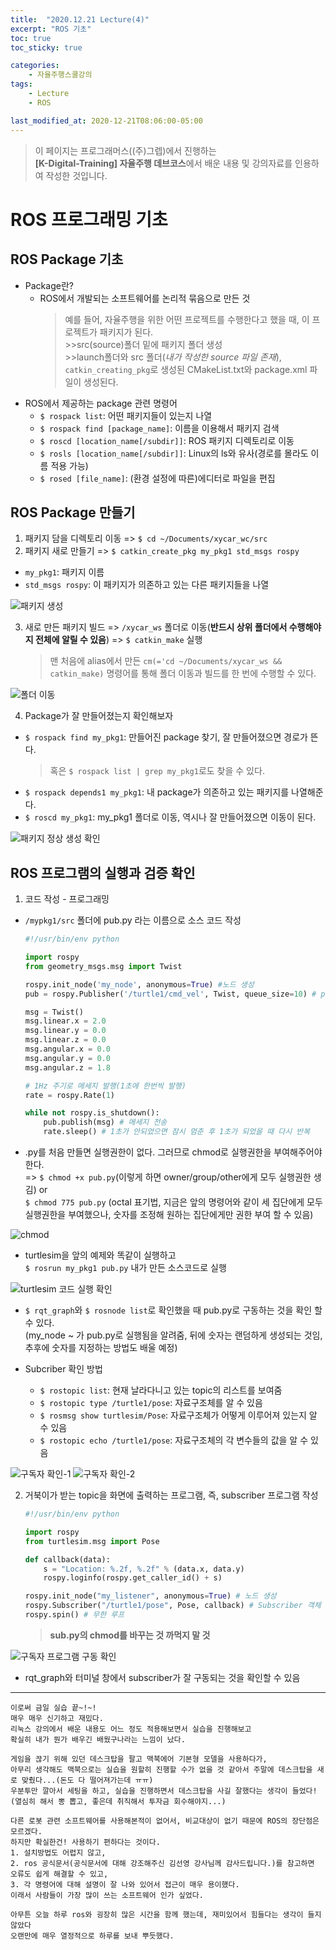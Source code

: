 ```yaml
---
title:  "2020.12.21 Lecture(4)"
excerpt: "ROS 기초"
toc: true
toc_sticky: true

categories:
    - 자율주행스쿨강의
tags:
    - Lecture
    - ROS

last_modified_at: 2020-12-21T08:06:00-05:00
---
```


>이 페이지는 프로그래머스((주)그렙)에서 진행하는\
**[K-Digital-Training] 자율주행 데브코스**에서 배운 내용 및 강의자료를 인용하여 작성한 것입니다.

# **ROS 프로그래밍 기초**
## **ROS Package 기초**
* Package란?
  * ROS에서 개발되는 소프트웨어를 논리적 묶음으로 만든 것
    >예를 들어, 자율주행을 위한 어떤 프로젝트를 수행한다고 했을 때, 이 프로젝트가 패키지가 된다.\
        >>src(source)폴더 밑에 패키지 폴더 생성\
        >>launch폴더와 src 폴더(*내가 작성한 source 파일 존재*), `catkin_creating_pkg`로 생성된 CMakeList.txt와 package.xml 파일이 생성된다.
* ROS에서 제공하는 package 관련 명령어
  * `$ rospack list`: 어떤 패키지들이 있는지 나열
  * `$ rospack find [package_name]`: 이름을 이용해서 패키지 검색
  * `$ roscd [location_name[/subdir]]`: ROS 패키지 디렉토리로 이동
  * `$ rosls [location_name[/subdir]]`: Linux의 ls와 유사(경로를 몰라도 이름 적용 가능)
  * `$ rosed [file_name]`: (환경 설정에 따른)에디터로 파일을 편집
## **ROS Package 만들기**
1. 패키지 담을 디렉토리 이동 => `$ cd ~/Documents/xycar_wc/src`
2. 패키지 새로 만들기 => `$ catkin_create_pkg my_pkg1 std_msgs rospy`
  * `my_pkg1`: 패키지 이름
  * `std_msgs rospy`: 이 패키지가 의존하고 있는 다른 패키지들을 나열
  
![패키지 생성](/assets/images/programmers_imgs/week04_imgs/01/screenshot-21.png)

3. 새로 만든 패키지 빌드 => `/xycar_ws` 폴더로 이동(**반드시 상위 폴더에서 수행해야지 전체에 알릴 수 있음**) => `$ catkin_make` 실행
    >맨 처음에 alias에서 만든 `cm(='cd ~/Documents/xycar_ws && catkin_make)` 명령어를 통해 폴더 이동과 빌드를 한 번에 수행할 수 있다.

![폴더 이동](/assets/images/programmers_imgs/week04_imgs/01/screenshot-22.png)

4. Package가 잘 만들어졌는지 확인해보자
  * `$ rospack find my_pkg1`: 만들어진 package 찾기, 잘 만들어졌으면 경로가 뜬다.
    >혹은 `$ rospack list | grep my_pkg1`로도 찾을 수 있다. 
  * `$ rospack depends1 my_pkg1`: 내 package가 의존하고 있는 패키지를 나열해준다.
  * `$ roscd my_pkg1`: my_pkg1 폴더로 이동, 역시나 잘 만들어졌으면 이동이 된다.

![패키지 정상 생성 확인](/assets/images/programmers_imgs/week04_imgs/01/screenshot-23.png)

## **ROS 프로그램의 실행과 검증 확인**
1. 코드 작성 - 프로그래밍
  * `/mypkg1/src` 폴더에 pub.py 라는 이름으로 소스 코드 작성
    ```python
    #!/usr/bin/env python

    import rospy
    from geometry_msgs.msg import Twist

    rospy.init_node('my_node', anonymous=True) #노드 생성
    pub = rospy.Publisher('/turtle1/cmd_vel', Twist, queue_size=10) # publisher 객체 생성

    msg = Twist()
    msg.linear.x = 2.0
    msg.linear.y = 0.0
    msg.linear.z = 0.0
    msg.angular.x = 0.0
    msg.angular.y = 0.0
    msg.angular.z = 1.8

    # 1Hz 주기로 메세지 발행(1초에 한번씩 발행)
    rate = rospy.Rate(1)

    while not rospy.is_shutdown():
        pub.publish(msg) # 메세지 전송
        rate.sleep() # 1초가 안되었으면 잠시 멈춘 후 1초가 되었을 때 다시 반복
    ```
   * .py를 처음 만들면 실행권한이 없다. 그러므로 chmod로 실행권한을 부여해주어야 한다.\
   => `$ chmod +x pub.py`(이렇게 하면 owner/group/other에게 모두 실행권한 생김) or \
      `$ chmod 775 pub.py` (octal 표기법, 지금은 앞의 명령어와 같이 세 집단에게 모두 실행권한을 부여했으나, 숫자를 조정해 원하는 집단에게만 권한 부여 할 수 있음)

![chmod](/assets/images/programmers_imgs/week04_imgs/01/screenshot-24.png)
   * turtlesim을 앞의 예제와 똑같이 실행하고\
   `$ rosrun my_pkg1 pub.py` 내가 만든 소스코드로 실행

![turtlesim 코드 실행 확인](/assets/images/programmers_imgs/week04_imgs/01/screenshot-25.png)
   * `$ rqt_graph`와 `$ rosnode list`로 확인했을 때 pub.py로 구동하는 것을 확인 할 수 있다.\
   (my_node ~ 가 pub.py로 실행됨을 알려줌, 뒤에 숫자는 랜덤하게 생성되는 것임, 추후에 숫자를 지정하는 방법도 배울 예정)

   * Subcriber 확인 방법
     * `$ rostopic list`: 현재 날라다니고 있는 topic의 리스트를 보여줌
     * `$ rostopic type /turtle1/pose`: 자료구조체를 알 수 있음
     * `$ rosmsg show turtlesim/Pose`: 자료구조체가 어떻게 이루어져 있는지 알 수 있음
     * `$ rostopic echo /turtle1/pose`: 자료구조체의 각 변수들의 값을 알 수 있음

![구독자 확인-1](/assets/images/programmers_imgs/week04_imgs/01/screenshot-26.png)
![구독자 확인-2](/assets/images/programmers_imgs/week04_imgs/01/screenshot-27.png)

2. 거북이가 받는 topic을 화면에 출력하는 프로그램, 즉, subscriber 프로그램 작성
    ```python
    #!/usr/bin/env python

    import rospy
    from turtlesim.msg import Pose

    def callback(data):
        s = "Location: %.2f, %.2f" % (data.x, data.y)
        rospy.loginfo(rospy.get_caller_id() + s)
    
    rospy.init_node("my_listener", anonymous=True) # 노드 생성
    rospy.Subscriber("/turtle1/pose", Pose, callback) # Subscriber 객체 생성, 메세지를 수신하면 callback 함수가 호출됨
    rospy.spin() # 무한 루프
    ```
    >**sub.py의 chmod를 바꾸는 것 까먹지 말 것**

![구독자 프로그램 구동 확인](/assets/images/programmers_imgs/week04_imgs/01/screenshot-28.png)
   * rqt_graph와 터미널 창에서 subscriber가 잘 구동되는 것을 확인할 수 있음

---

```
이로써 금일 실습 끝~!~!
매우 매우 신기하고 재밌다.
리눅스 강의에서 배운 내용도 어느 정도 적용해보면서 실습을 진행해보고
확실히 내가 뭔가 배우긴 배웠구나라는 느낌이 났다.

게임을 끊기 위해 있던 데스크탑을 팔고 맥북에어 기본형 모델을 사용하다가,
아무리 생각해도 맥북으로는 실습을 원할히 진행할 수가 없을 것 같아서 주말에 데스크탑을 새로 맞췄다...(돈도 다 떨어져가는데 ㅠㅠ)
우분투만 깔아서 세팅을 하고, 실습을 진행하면서 데스크탑을 사길 잘했다는 생각이 들었다!(열심히 해서 뽕 뽑고, 좋은데 취직해서 투자금 회수해야지...)

다른 로봇 관련 소프트웨어를 사용해본적이 없어서, 비교대상이 없기 때문에 ROS의 장단점은 모르겠다.
하지만 확실한건! 사용하기 편하다는 것이다.
1. 설치방법도 어렵지 않고,
2. ros 공식문서(공식문서에 대해 강조해주신 김선영 강사님께 감사드립니다.)를 참고하면 오류도 쉽게 해결할 수 있고,
3. 각 명령어에 대해 설명이 잘 나와 있어서 접근이 매우 용이했다.
이래서 사람들이 가장 많이 쓰는 소프트웨어 인가 싶었다.

아무튼 오늘 하루 ros와 굉장히 많은 시간을 함께 했는데, 재미있어서 힘들다는 생각이 들지 않았다
오랜만에 매우 열정적으로 하루를 보내 뿌듯했다.
```
